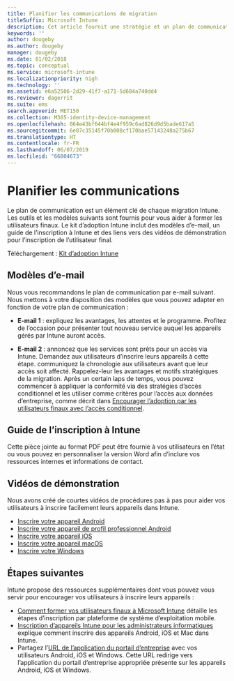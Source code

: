 ```yaml
---
title: Planifier les communications de migration
titleSuffix: Microsoft Intune
description: Cet article fournit une stratégie et un plan de communication de migration lorsque vous effectuez une migration vers Microsoft Intune.
keywords: ''
author: dougeby
ms.author: dougeby
manager: dougeby
ms.date: 01/02/2018
ms.topic: conceptual
ms.service: microsoft-intune
ms.localizationpriority: high
ms.technology: ''
ms.assetid: e6a52506-2d29-41f7-a171-5d684a740dd4
ms.reviewer: dagerrit
ms.suite: ems
search.appverid: MET150
ms.collection: M365-identity-device-management
ms.openlocfilehash: 864e43bf644bf4e4f959c6ad826d9d5bade617a5
ms.sourcegitcommit: 6e07c35145f70b008cf170bae57143248a275b67
ms.translationtype: HT
ms.contentlocale: fr-FR
ms.lasthandoff: 06/07/2019
ms.locfileid: "66804673"
---
```

# <a name="plan-communications"></a>Planifier les communications 
Le plan de communication est un élément clé de chaque migration Intune. Les outils et les modèles suivants sont fournis pour vous aider à former les utilisateurs finaux. Le kit d’adoption Intune inclut des modèles d’e-mail, un guide de l’inscription à Intune et des liens vers des vidéos de démonstration pour l’inscription de l’utilisateur final.  

Téléchargement :  [Kit d’adoption Intune](http://aka.ms/IntuneAdoptionKit)

## <a name="email-templates"></a>Modèles d’e-mail 
Nous vous recommandons le plan de communication par e-mail suivant. Nous mettons à votre disposition des modèles que vous pouvez adapter en fonction de votre plan de communication :
- **E-mail 1** : expliquez les avantages, les attentes et le programme. Profitez de l’occasion pour présenter tout nouveau service auquel les appareils gérés par Intune auront accès. 

- **E-mail 2** : annoncez que les services sont prêts pour un accès via Intune. Demandez aux utilisateurs d’inscrire leurs appareils à cette étape.  communiquez la chronologie aux utilisateurs avant que leur accès soit affecté. Rappelez-leur les avantages et motifs stratégiques de la migration.
Après un certain laps de temps, vous pouvez commencer à appliquer la conformité via des stratégies d’accès conditionnel et les utiliser comme critères pour l’accès aux données d’entreprise, comme décrit dans [Encourager l’adoption par les utilisateurs finaux avec l’accès conditionnel](migration-guide-drive-adoption.md).

## <a name="intune-enrollment-guide"></a>Guide de l’inscription à Intune 
Cette pièce jointe au format PDF peut être fournie à vos utilisateurs en l’état ou vous pouvez en personnaliser la version Word afin d’inclure vos ressources internes et informations de contact.

## <a name="instructional-videos"></a>Vidéos de démonstration
Nous avons créé de courtes vidéos de procédures pas à pas pour aider vos utilisateurs à inscrire facilement leurs appareils dans Intune.
- [Inscrire votre appareil Android](https://www.youtube.com/watch?v=k0Q_sGLSx6o&t=1s)
- [Inscrire votre appareil de profil professionnel Android](https://www.youtube.com/watch?v=9Dl8HsGk4tI&t=3s)
- [Inscrire votre appareil iOS](https://www.youtube.com/watch?v=mJyv6YcHi7c)
- [Inscrire votre appareil macOS](https://www.youtube.com/watch?v=Pa2pfhwq_yk)
- [Inscrire votre Windows](https://www.youtube.com/watch?v=TKQxEckBHiE)

## <a name="next-steps"></a>Étapes suivantes
Intune propose des ressources supplémentaires dont vous pouvez vous servir pour encourager vos utilisateurs à inscrire leurs appareils :
- [Comment former vos utilisateurs finaux à Microsoft Intune](https://docs.microsoft.com/intune/end-user-educate) détaille les étapes d’inscription par plateforme de système d’exploitation mobile. 
- [Inscription d’appareils Intune pour les administrateurs informatiques](https://docs.microsoft.com/intune/device-enrollment) explique comment inscrire des appareils Android, iOS et Mac dans Intune.
- Partagez l’[URL de l’application du portail d’entreprise](http://go.microsoft.com/fwlink/?LinkID=396941) avec vos utilisateurs Android, iOS et Windows. Cette URL redirige vers l’application du portail d’entreprise appropriée présente sur les appareils Android, iOS et Windows.
